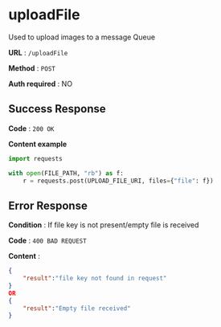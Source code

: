# uploadFile

Used to upload images to a message Queue

**URL** : `/uploadFile`

**Method** : `POST`

**Auth required** : NO


## Success Response

**Code** : `200 OK`

**Content example**

```python
import requests

with open(FILE_PATH, "rb") as f:
    r = requests.post(UPLOAD_FILE_URI, files={"file": f})
```

## Error Response

**Condition** : If file key is not present/empty file is received

**Code** : `400 BAD REQUEST`

**Content** :

```json
{
    "result":"file key not found in request"
}
OR
{
    "result":"Empty file received"
}
```
